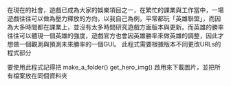 在現在的社會，遊戲已成為大家的娛樂項目之一，在繁忙的課業與工作當中，一場遊戲往往可以做為壓力釋放的方向，以我自己為例，平常都玩「英雄聯盟」，而因為大多時間都在課業上，並沒有太多時間研究遊戲方面版本與更新。而英雄的勝率往往可以體現一個英雄的強度，遊戲官方也會因英雄勝率來做英雄的調整，因此才想做一個觀測與預測未來勝率的一個GUI。
此程式需要根據版本不同更改URLs的程式部分

要使用此程式記得把
make_a_folder()
get_hero_img()
啟用來下載圖片，並把所有檔案放在同個資料夾
